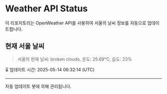 
# Weather API Status

이 리포지토리는 OpenWeather API를 사용하여 서울의 날씨 정보를 자동으로 업데이트합니다.

## 현재 서울 날씨
> 서울의 현재 날씨: broken clouds, 온도: 25.69°C, 습도: 23%

⏳ 업데이트 시간: 2025-05-14 06:32:14 (UTC)

---
자동 업데이트 봇에 의해 관리됩니다.
